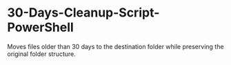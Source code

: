 # 30-Days-Cleanup-Script-PowerShell
Moves files older than 30 days to the destination folder while preserving the original folder structure.
